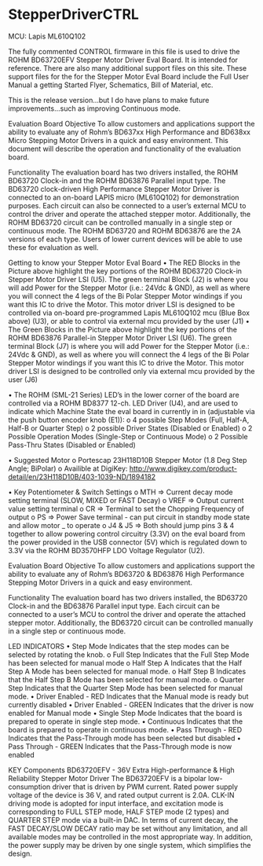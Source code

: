 StepperDriverCTRL
=================

MCU: Lapis ML610Q102

The fully commented CONTROL firmware in this file is used to drive the ROHM BD63720EFV Stepper Motor Driver Eval Board. It is intended for reference. There are also many additional support files on this site. These support files for the for the Stepper Motor Eval Board include the Full User Manual a getting Started Flyer, Schematics, Bill of Material, etc.

This is the release version...but I do have plans to make future improvements...such as improving Continuous mode.

Evaluation Board Objective To allow customers and applications support the ability to evaluate any of Rohm’s BD637xx High Performance and BD638xx Micro Stepping Motor Drivers in a quick and easy environment. This document will describe the operation and functionality of the evaluation board.

Functionality The evaluation board has two drivers installed, the ROHM BD63720 Clock-in and the ROHM BD63876 Parallel input type. The BD63720 clock-driven High Performance Stepper Motor Driver is connected to an on-board LAPIS micro (ML610Q102) for demonstration purposes. Each circuit can also be connected to a user’s external MCU to control the driver and operate the attached stepper motor. Additionally, the ROHM BD63720 circuit can be controlled manually in a single step or continuous mode. The ROHM BD63720 and ROHM BD63876 are the 2A versions of each type. Users of lower current devices will be able to use these for evaluation as well.

Getting to know your Stepper Motor Eval Board • The RED Blocks in the Picture above highlight the key portions of the ROHM BD63720 Clock-in Stepper Motor Driver LSI (U5). The green terminal Block (J2) is where you will add Power for the Stepper Motor (i.e.: 24Vdc & GND), as well as where you will connect the 4 legs of the Bi Polar Stepper Motor windings if you want this IC to drive the Motor. This motor driver LSI is designed to be controlled via on-board pre-programmed Lapis ML610Q102 mcu (Blue Box above) (U3), or able to control via external mcu provided by the user (J1) • The Green Blocks in the Picture above highlight the key portions of the ROHM BD63876 Parallel-in Stepper Motor Driver LSI (U6). The green terminal Block (J7) is where you will add Power for the Stepper Motor (i.e.: 24Vdc & GND), as well as where you will connect the 4 legs of the Bi Polar Stepper Motor windings if you want this IC to drive the Motor. This motor driver LSI is designed to be controlled only via external mcu provided by the user (J6)

• The ROHM (SML-21 Series) LED’s in the lower corner of the board are controlled via a ROHM BD8377 12-ch. LED Driver (U4), and are used to indicate which Machine State the eval board in currently in in (adjustable via the push button encoder knob (E1)): o 4 possible Step Modes (Full, Half-A, Half-B or Quarter Step) o 2 possible Driver States (Disabled or Enabled) o 2 Possible Operation Modes (Single-Step or Continuous Mode) o 2 Possible Pass-Thru States (Disabled or Enabled)

• Suggested Motor o Portescap 23H118D10B Stepper Motor (1.8 Deg Step Angle; BiPolar) o Availible at DigiKey: http://www.digikey.com/product-detail/en/23H118D10B/403-1039-ND/1894182

• Key Potentiometer & Switch Settings o MTH => Current decay mode setting terminal (SLOW, MIXED or FAST Decay) o VREF => Output current value setting terminal o CR => Terminal to set the Chopping Frequency of output o PS => Power Save terminal - can put circuit in standby mode state and allow motor _ to operate o J4 & J5 => Both should jump pins 3 & 4 together to allow powering control circuitry (3.3V) on the eval board from the power provided in the USB connector (5V) which is regulated down to 3.3V via the ROHM BD3570HFP LDO Voltage Regulator (U2).

Evaluation Board Objective To allow customers and applications support the ability to evaluate any of Rohm’s BD63720 & BD63876 High Performance Stepping Motor Drivers in a quick and easy environment.

Functionality The evaluation board has two drivers installed, the BD63720 Clock-in and the BD63876 Parallel input type. Each circuit can be connected to a user’s MCU to control the driver and operate the attached stepper motor. Additionally, the BD63720 circuit can be controlled manually in a single step or continuous mode.

LED INDICATORS • Step Mode Indicates that the step modes can be selected by rotating the knob. o Full Step Indicates that the Full Step Mode has been selected for manual mode o Half Step A Indicates that the Half Step A Mode has been selected for manual mode. o Half Step B Indicates that the Half Step B Mode has been selected for manual mode. o Quarter Step Indicates that the Quarter Step Mode has been selected for manual mode. • Driver Enabled - RED Indicates that the Manual mode is ready but currently disabled • Driver Enabled - GREEN Indicates that the driver is now enabled for Manual mode • Single Step Mode Indicates that the board is prepared to operate in single step mode. • Continuous Indicates that the board is prepared to operate in continuous mode. • Pass Through - RED Indicates that the Pass-Through mode has been selected but disabled • Pass Through - GREEN Indicates that the Pass-Through mode is now enabled

KEY Components BD63720EFV - 36V Extra High-performance & High Reliability Stepper Motor Driver The BD63720EFV is a bipolar low-consumption driver that is driven by PWM current. Rated power supply voltage of the device is 36 V, and rated output current is 2.0A. CLK-IN driving mode is adopted for input interface, and excitation mode is corresponding to FULL STEP mode, HALF STEP mode (2 types) and QUARTER STEP mode via a built-in DAC. In terms of current decay, the FAST DECAY/SLOW DECAY ratio may be set without any limitation, and all available modes may be controlled in the most appropriate way. In addition, the power supply may be driven by one single system, which simplifies the design.
